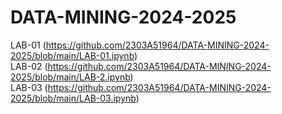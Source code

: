 # DATA-MINING-2024-2025
LAB-01 (https://github.com/2303A51964/DATA-MINING-2024-2025/blob/main/LAB-01.ipynb)  
LAB-02 (https://github.com/2303A51964/DATA-MINING-2024-2025/blob/main/LAB-2.ipynb)    
LAB-03 (https://github.com/2303A51964/DATA-MINING-2024-2025/blob/main/LAB-03.ipynb)   
